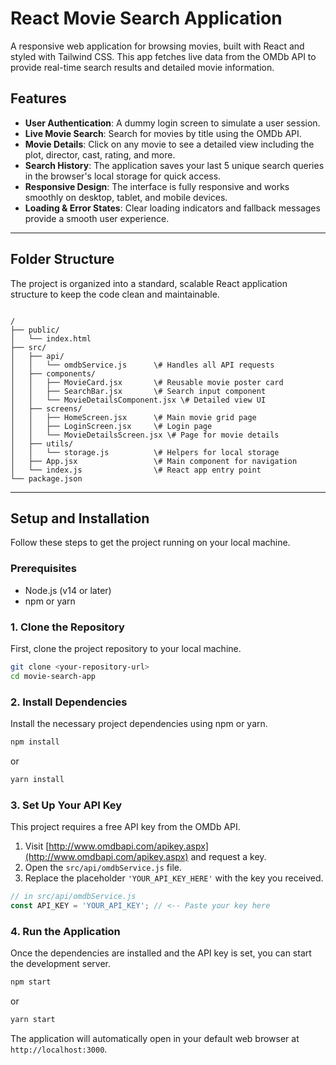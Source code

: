 # React Movie Search Application

A responsive web application for browsing movies, built with React and styled with Tailwind CSS. This app fetches live data from the OMDb API to provide real-time search results and detailed movie information.

## Features

-   **User Authentication**: A dummy login screen to simulate a user session.
-   **Live Movie Search**: Search for movies by title using the OMDb API.
-   **Movie Details**: Click on any movie to see a detailed view including the plot, director, cast, rating, and more.
-   **Search History**: The application saves your last 5 unique search queries in the browser's local storage for quick access.
-   **Responsive Design**: The interface is fully responsive and works smoothly on desktop, tablet, and mobile devices.
-   **Loading & Error States**: Clear loading indicators and fallback messages provide a smooth user experience.

---

## Folder Structure

The project is organized into a standard, scalable React application structure to keep the code clean and maintainable.

```

/
├── public/
│   └── index.html
├── src/
│   ├── api/
│   │   └── omdbService.js      \# Handles all API requests
│   ├── components/
│   │   ├── MovieCard.jsx       \# Reusable movie poster card
│   │   ├── SearchBar.jsx       \# Search input component
│   │   └── MovieDetailsComponent.jsx \# Detailed view UI
│   ├── screens/
│   │   ├── HomeScreen.jsx      \# Main movie grid page
│   │   ├── LoginScreen.jsx     \# Login page
│   │   └── MovieDetailsScreen.jsx \# Page for movie details
│   ├── utils/
│   │   └── storage.js          \# Helpers for local storage
│   ├── App.jsx                 \# Main component for navigation
│   └── index.js                \# React app entry point
└── package.json

````

---

## Setup and Installation

Follow these steps to get the project running on your local machine.

### Prerequisites

-   Node.js (v14 or later)
-   npm or yarn

### 1. Clone the Repository

First, clone the project repository to your local machine.

```bash
git clone <your-repository-url>
cd movie-search-app
````

### 2\. Install Dependencies

Install the necessary project dependencies using npm or yarn.

```bash
npm install
```

or

```bash
yarn install
```

### 3\. Set Up Your API Key

This project requires a free API key from the OMDb API.

1.  Visit [http://www.omdbapi.com/apikey.aspx](http://www.omdbapi.com/apikey.aspx) and request a key.
2.  Open the `src/api/omdbService.js` file.
3.  Replace the placeholder `'YOUR_API_KEY_HERE'` with the key you received.

<!-- end list -->

```javascript
// in src/api/omdbService.js
const API_KEY = 'YOUR_API_KEY'; // <-- Paste your key here
```

### 4\. Run the Application

Once the dependencies are installed and the API key is set, you can start the development server.

```bash
npm start
```

or

```bash
yarn start
```

The application will automatically open in your default web browser at `http://localhost:3000`.

```
```